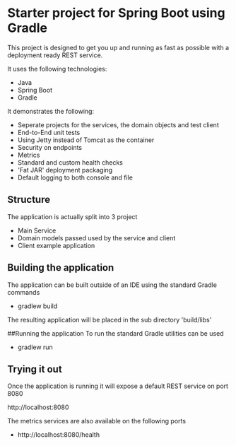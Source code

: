 # Starter project for Spring Boot using Gradle

This project is designed to get you up and running as fast as possible with a deployment ready
REST service.

It uses the following technologies:

 * Java
 * Spring Boot
 * Gradle

It demonstrates the following:

 * Seperate projects for the services, the domain objects and test client
 * End-to-End unit tests
 * Using Jetty instead of Tomcat as the container
 * Security on endpoints
 * Metrics
 * Standard and custom health checks
 * 'Fat JAR' deployment packaging
 * Default logging to both console and file
 
## Structure

The application is actually split into 3 project

 * Main Service
 * Domain models passed used by the service and client
 * Client example application
 
## Building the application
The application can be built outside of an IDE using the standard Gradle commands

* gradlew build

The resulting application will be placed in the sub directory 'build/libs'

##Running the application
To run the standard Gradle utilities can be used

 * gradlew run

## Trying it out

Once the application is running it will expose a default REST service on port 8080

http://localhost:8080

The metrics services are also available on the following ports

 * http://localhost:8080/health
 